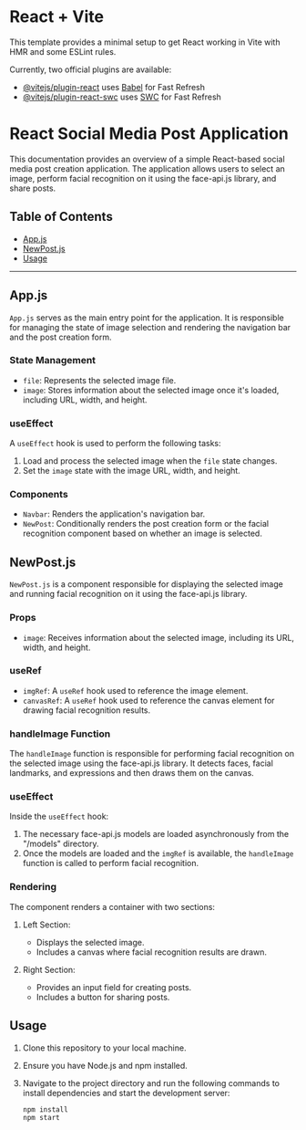 # React + Vite

This template provides a minimal setup to get React working in Vite with HMR and some ESLint rules.

Currently, two official plugins are available:

- [@vitejs/plugin-react](https://github.com/vitejs/vite-plugin-react/blob/main/packages/plugin-react/README.md) uses [Babel](https://babeljs.io/) for Fast Refresh
- [@vitejs/plugin-react-swc](https://github.com/vitejs/vite-plugin-react-swc) uses [SWC](https://swc.rs/) for Fast Refresh



# React Social Media Post Application

This documentation provides an overview of a simple React-based social media post creation application. The application allows users to select an image, perform facial recognition on it using the face-api.js library, and share posts.

## Table of Contents
- [App.js](#appjs)
- [NewPost.js](#newpostjs)
- [Usage](#usage)

---

## App.js

`App.js` serves as the main entry point for the application. It is responsible for managing the state of image selection and rendering the navigation bar and the post creation form.

### State Management

- `file`: Represents the selected image file.
- `image`: Stores information about the selected image once it's loaded, including URL, width, and height.

### useEffect

A `useEffect` hook is used to perform the following tasks:

1. Load and process the selected image when the `file` state changes.
2. Set the `image` state with the image URL, width, and height.

### Components

- `Navbar`: Renders the application's navigation bar.
- `NewPost`: Conditionally renders the post creation form or the facial recognition component based on whether an image is selected.

## NewPost.js

`NewPost.js` is a component responsible for displaying the selected image and running facial recognition on it using the face-api.js library.

### Props

- `image`: Receives information about the selected image, including its URL, width, and height.

### useRef

- `imgRef`: A `useRef` hook used to reference the image element.
- `canvasRef`: A `useRef` hook used to reference the canvas element for drawing facial recognition results.

### handleImage Function

The `handleImage` function is responsible for performing facial recognition on the selected image using the face-api.js library. It detects faces, facial landmarks, and expressions and then draws them on the canvas.

### useEffect

Inside the `useEffect` hook:

1. The necessary face-api.js models are loaded asynchronously from the "/models" directory.
2. Once the models are loaded and the `imgRef` is available, the `handleImage` function is called to perform facial recognition.

### Rendering

The component renders a container with two sections:

1. Left Section:
   - Displays the selected image.
   - Includes a canvas where facial recognition results are drawn.

2. Right Section:
   - Provides an input field for creating posts.
   - Includes a button for sharing posts.

## Usage

1. Clone this repository to your local machine.

2. Ensure you have Node.js and npm installed.

3. Navigate to the project directory and run the following commands to install dependencies and start the development server:

   ```sh
   npm install
   npm start

